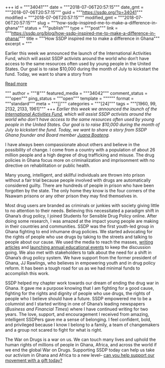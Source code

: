 +++
id = """34041"""
date = """2018-07-06T20:57:15"""
date_gmt = """2018-07-06T20:57:15"""
guid = """https://ssdp.org/?p=34041"""
modified = """2018-07-06T20:57:15"""
modified_gmt = """2018-07-06T20:57:15"""
slug = """how-ssdp-inspired-me-to-make-a-difference-in-ghana"""
status = """publish"""
type = """post"""
link = """https://ssdp.org/blog/how-ssdp-inspired-me-to-make-a-difference-in-ghana/"""
title = """How SSDP inspired me to make a difference in Ghana"""
excerpt = """<p>Earlier this week we announced the launch of the International Activities Fund, which will assist SSDP activists around the world who don’t have access to the same resources often used by young people in the United States. Our goal is to raise $10,000 during the month of July to kickstart the fund. Today, we want to share a story from</p>
<div class="h10"></div>
<p><a class="more-link2 flat" href="https://ssdp.org/blog/how-ssdp-inspired-me-to-make-a-difference-in-ghana/">Read more</a></p>
"""
author = """8"""
featured_media = """34042"""
comment_status = """open"""
ping_status = """open"""
template = """"""
format = """standard"""
meta = """[]"""
categories = """[24]"""
tags = """[1960, 99, 2132, 2133, 1961]"""
+++
<em><span style="font-weight: 400;">Earlier this week we announced the launch of the </span><a href="https://ssdp.org/iaf"><span style="font-weight: 400;">International Activities Fund</span></a><span style="font-weight: 400;">, which will assist SSDP activists around the world who don’t have access to the same resources often used by young people in the United States. Our goal is to raise $10,000 during the month of July to kickstart the fund. Today, we want to share a story from SSDP Ghana founder and Board member </span><a href="https://ssdp.org/about/board/#juana-boateng"><span style="font-weight: 400;">Juana Boateng</span></a><span style="font-weight: 400;">.</span></em>

<span style="font-weight: 400;">I have always been compassionate about others and believe in the possibility of change. I come from a country with a population of about 26 million people and a high degree of drug trafficking and misuse. The drug policies in Ghana focus more on criminalization and imprisonment with no directive on rehabilitation or public health. </span>

<span style="font-weight: 400;">Many young, intelligent, and skillful individuals are thrown into prison without a fair trial because people involved with drugs are automatically considered guilty. There are hundreds of people in prison who have been forgotten by the state. The only home they know is the four corners of the Nsawam prisons or any other prison they may find themselves in.</span>

<span style="font-weight: 400;">Most drug users are branded as criminals or junkies with society giving little to no attention to their needs. Believing this necessitated a paradigm shift in Ghana’s drug policy, I joined Students for Sensible Drug Policy online. After doing some research, I was amazed at the impact young people are making in their countries and communities. SSDP was the first youth-led group in Ghana fighting to end inhumane drug policies. We started advocating for the rights of people who use drugs by taking to the streets and talking to people about our cause. We used the media to reach the masses, </span><a href="https://ssdp.org/blog/the-need-for-drug-policy-reform-in-ghana-and-west-africa/"><span style="font-weight: 400;">writing articles</span></a><span style="font-weight: 400;"> and </span><a href="https://ssdp.org/blog/ssdp-ghana-hosts-successful-open-forum-in-accra/"><span style="font-weight: 400;">launching annual educational events</span></a><span style="font-weight: 400;"> to keep the discussion going. We also met with stakeholders to talk about the need for a shift in Ghana’s drug policy system. We have support from the former president of Ghana, JJ Rawlings, who believes in empowering youth and in drug policy reform. It has been a tough road for us as we had minimal funds to accomplish this work.</span>

<span style="font-weight: 400;">SSDP helped my chapter work towards our dream of ending the drug war in Ghana. It gave me a purpose knowing that I am fighting for a good cause, fighting for the rights and dignity of people who use drugs, the rights of people who I believe should have a future. SSDP empowered me to be a columnist and I started writing in one of Ghana’s leading newspapers (</span><i><span style="font-weight: 400;">Business and Financial Times</span></i><span style="font-weight: 400;">) where I have continued writing for two years. The love, support, and encouragement I received from amazing, intelligent SSDPers gave me a sense of belonging. I feel confident, bold, and privileged because I know I belong to a family, a team of changemakers and a group not scared to fight for what is right. </span>

<span style="font-weight: 400;">The War on Drugs is a war on us. We can touch many lives and uphold the human rights of millions of people in Ghana, Africa, and across the world if we end the global War on Drugs. Supporting SSDP today can help us take our activism in Ghana and Africa to a new level&#8211; </span><a href="https://ssdp.nationbuilder.com/international_activities_fund"><span style="font-weight: 400;">can you help support our movement with a gift today?</span></a>
